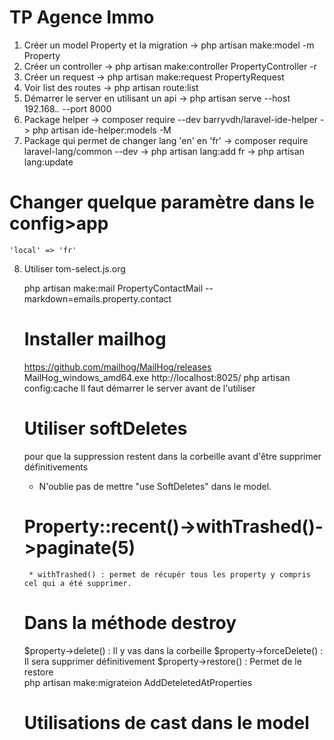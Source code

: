    # TP Agence Immo
1. Créer un model Property et la migration
   -> php artisan make:model -m Property
2. Créer un controller 
   -> php artisan make:controller PropertyController -r  
3. Créer un request
   -> php artisan make:request PropertyRequest
4. Voir list des routes
  -> php artisan route:list
5. Démarrer le server en utilisant un api
  -> php artisan serve --host 192.168.*.* --port 8000
6. Package helper
   -> composer require --dev barryvdh/laravel-ide-helper
  -> php artisan ide-helper:models -M  
7. Package qui permet de changer lang 'en' en 'fr'
   -> composer require laravel-lang/common --dev
   -> php artisan lang:add fr
   -> php artisan lang:update
  # Changer quelque paramètre dans le config>app 
    'local' => 'fr'
8. Utiliser tom-select.js.org
   <link href="https://cdn.jsdelivr.net/npm/tom-select@2.3.1/dist/css/tom-select.css" rel="stylesheet">
   <script src="https://cdn.jsdelivr.net/npm/tom-select@2.3.1/dist/js/tom-select.complete.min.js"></script>
    <script>
    new TomSelect('select[multiple]', {plugins: {remove_button: {title: 'Supprimer'}}})
  </script>

  php artisan make:mail PropertyContactMail --markdown=emails.property.contact

  # Installer mailhog
  https://github.com/mailhog/MailHog/releases
  MailHog_windows_amd64.exe
  http://localhost:8025/
  php artisan config:cache
  Il faut démarrer le server avant de l'utiliser
  
  # Utiliser softDeletes
  pour que la suppression restent dans la corbeille avant d'être supprimer définitivements

   * N'oublie pas de mettre "use SoftDeletes" dans le model.
  
   # Property::recent()->withTrashed()->paginate(5)
     * withTrashed() : permet de récupér tous les property y compris cel qui a été supprimer.


  # Dans la méthode destroy
   $property->delete() : Il y vas dans la corbeille
   $property->forceDelete() : Il sera supprimer définitivement
   $property->restore() : Permet de le restore    
   php artisan make:migrateion AddDeteletedAtProperties
 
   # Utilisations de cast dans le model
      


